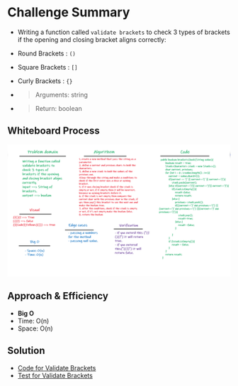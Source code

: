 # Challenge Summary
- Writing a function called `validate brackets` to check 3 types of brackets if the opening and closing bracket aligns correctly:
- Round Brackets : `()`
- Square Brackets : `[]`
- Curly Brackets : `{}`

- > Arguments: string
- > Return: boolean



## Whiteboard Process
![stack-queue-brackets](stack-queue-brackets.png)

## Approach & Efficiency
- **Big O**
- Time: O(n)
- Space: O(n)

## Solution
- [Code for Validate Brackets](src/main/java/codeChallenge12/ValidateBrackets.java)
- [Test for Validate Brackets](src/test/java/codeChallenge12/AppTest.java)